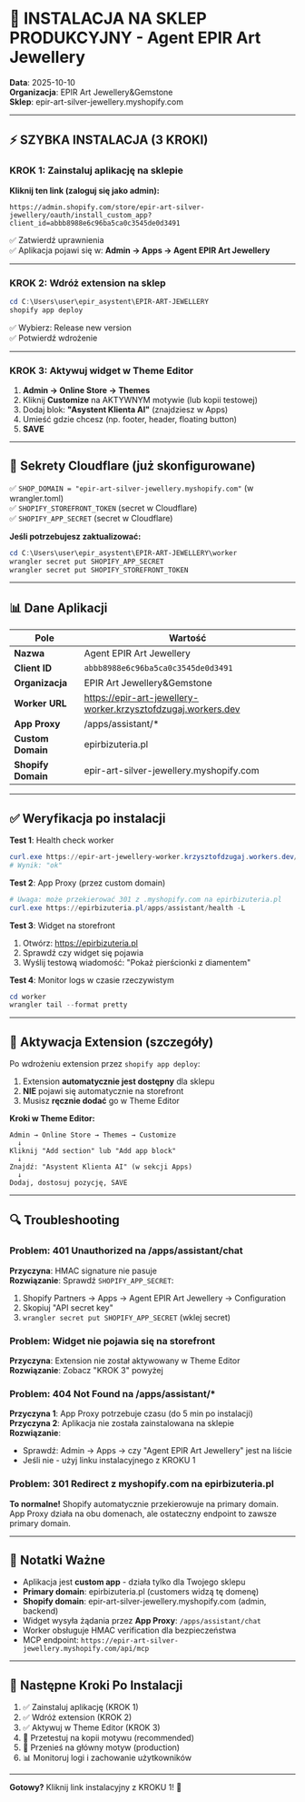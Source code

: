 # 🚀 INSTALACJA NA SKLEP PRODUKCYJNY - Agent EPIR Art Jewellery

**Data**: 2025-10-10  
**Organizacja**: EPIR Art Jewellery&Gemstone  
**Sklep**: epir-art-silver-jewellery.myshopify.com

---

## ⚡ SZYBKA INSTALACJA (3 KROKI)

### KROK 1: Zainstaluj aplikację na sklepie

**Kliknij ten link (zaloguj się jako admin):**

```
https://admin.shopify.com/store/epir-art-silver-jewellery/oauth/install_custom_app?client_id=abbb8988e6c96ba5ca0c3545de0d3491
```

✅ Zatwierdź uprawnienia  
✅ Aplikacja pojawi się w: **Admin → Apps → Agent EPIR Art Jewellery**

---

### KROK 2: Wdróż extension na sklep

```powershell
cd C:\Users\user\epir_asystent\EPIR-ART-JEWELLERY
shopify app deploy
```

✅ Wybierz: Release new version  
✅ Potwierdź wdrożenie

---

### KROK 3: Aktywuj widget w Theme Editor

1. **Admin → Online Store → Themes**
2. Kliknij **Customize** na AKTYWNYM motywie (lub kopii testowej)
3. Dodaj blok: **"Asystent Klienta AI"** (znajdziesz w Apps)
4. Umieść gdzie chcesz (np. footer, header, floating button)
5. **SAVE**

---

## 🔐 Sekrety Cloudflare (już skonfigurowane)

✅ `SHOP_DOMAIN = "epir-art-silver-jewellery.myshopify.com"` (w wrangler.toml)  
✅ `SHOPIFY_STOREFRONT_TOKEN` (secret w Cloudflare)  
✅ `SHOPIFY_APP_SECRET` (secret w Cloudflare)

**Jeśli potrzebujesz zaktualizować:**

```powershell
cd C:\Users\user\epir_asystent\EPIR-ART-JEWELLERY\worker
wrangler secret put SHOPIFY_APP_SECRET
wrangler secret put SHOPIFY_STOREFRONT_TOKEN
```

---

## 📊 Dane Aplikacji

| Pole | Wartość |
|------|---------|
| **Nazwa** | Agent EPIR Art Jewellery |
| **Client ID** | `abbb8988e6c96ba5ca0c3545de0d3491` |
| **Organizacja** | EPIR Art Jewellery&Gemstone |
| **Worker URL** | https://epir-art-jewellery-worker.krzysztofdzugaj.workers.dev |
| **App Proxy** | /apps/assistant/* |
| **Custom Domain** | epirbizuteria.pl |
| **Shopify Domain** | epir-art-silver-jewellery.myshopify.com |

---

## ✅ Weryfikacja po instalacji

**Test 1**: Health check worker

```powershell
curl.exe https://epir-art-jewellery-worker.krzysztofdzugaj.workers.dev/health
# Wynik: "ok"
```

**Test 2**: App Proxy (przez custom domain)

```powershell
# Uwaga: może przekierować 301 z .myshopify.com na epirbizuteria.pl
curl.exe https://epirbizuteria.pl/apps/assistant/health -L
```

**Test 3**: Widget na storefront

1. Otwórz: https://epirbizuteria.pl
2. Sprawdź czy widget się pojawia
3. Wyślij testową wiadomość: "Pokaż pierścionki z diamentem"

**Test 4**: Monitor logs w czasie rzeczywistym

```powershell
cd worker
wrangler tail --format pretty
```

---

## 🎨 Aktywacja Extension (szczegóły)

Po wdrożeniu extension przez `shopify app deploy`:

1. Extension **automatycznie jest dostępny** dla sklepu
2. **NIE** pojawi się automatycznie na storefront
3. Musisz **ręcznie dodać** go w Theme Editor

**Kroki w Theme Editor:**

```
Admin → Online Store → Themes → Customize
  ↓
Kliknij "Add section" lub "Add app block"
  ↓
Znajdź: "Asystent Klienta AI" (w sekcji Apps)
  ↓
Dodaj, dostosuj pozycję, SAVE
```

---

## 🔍 Troubleshooting

### Problem: 401 Unauthorized na /apps/assistant/chat

**Przyczyna**: HMAC signature nie pasuje  
**Rozwiązanie**: Sprawdź `SHOPIFY_APP_SECRET`:

1. Shopify Partners → Apps → Agent EPIR Art Jewellery → Configuration
2. Skopiuj "API secret key"
3. `wrangler secret put SHOPIFY_APP_SECRET` (wklej secret)

### Problem: Widget nie pojawia się na storefront

**Przyczyna**: Extension nie został aktywowany w Theme Editor  
**Rozwiązanie**: Zobacz "KROK 3" powyżej

### Problem: 404 Not Found na /apps/assistant/*

**Przyczyna 1**: App Proxy potrzebuje czasu (do 5 min po instalacji)  
**Przyczyna 2**: Aplikacja nie została zainstalowana na sklepie  
**Rozwiązanie**: 
- Sprawdź: Admin → Apps → czy "Agent EPIR Art Jewellery" jest na liście
- Jeśli nie - użyj linku instalacyjnego z KROKU 1

### Problem: 301 Redirect z myshopify.com na epirbizuteria.pl

**To normalne!** Shopify automatycznie przekierowuje na primary domain.  
App Proxy działa na obu domenach, ale ostateczny endpoint to zawsze primary domain.

---

## 📝 Notatki Ważne

- Aplikacja jest **custom app** - działa tylko dla Twojego sklepu
- **Primary domain**: epirbizuteria.pl (customers widzą tę domenę)
- **Shopify domain**: epir-art-silver-jewellery.myshopify.com (admin, backend)
- Widget wysyła żądania przez **App Proxy**: `/apps/assistant/chat`
- Worker obsługuje HMAC verification dla bezpieczeństwa
- MCP endpoint: `https://epir-art-silver-jewellery.myshopify.com/api/mcp`

---

## 🎯 Następne Kroki Po Instalacji

1. ✅ Zainstaluj aplikację (KROK 1)
2. ✅ Wdróż extension (KROK 2)
3. ✅ Aktywuj w Theme Editor (KROK 3)
4. 🧪 Przetestuj na kopii motywu (recommended)
5. 🚀 Przenieś na główny motyw (production)
6. 📊 Monitoruj logi i zachowanie użytkowników

---

**Gotowy?** Kliknij link instalacyjny z KROKU 1! 🚀
